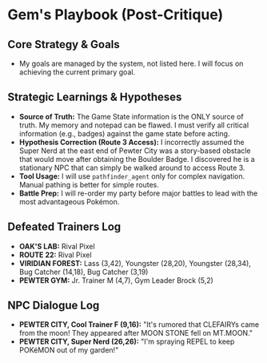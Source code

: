 # Gem's Playbook (Post-Critique)

## Core Strategy & Goals
- My goals are managed by the system, not listed here. I will focus on achieving the current primary goal.

## Strategic Learnings & Hypotheses
- **Source of Truth:** The Game State information is the ONLY source of truth. My memory and notepad can be flawed. I must verify all critical information (e.g., badges) against the game state before acting.
- **Hypothesis Correction (Route 3 Access):** I incorrectly assumed the Super Nerd at the east end of Pewter City was a story-based obstacle that would move after obtaining the Boulder Badge. I discovered he is a stationary NPC that can simply be walked around to access Route 3.
- **Tool Usage:** I will use `pathfinder_agent` only for complex navigation. Manual pathing is better for simple routes.
- **Battle Prep:** I will re-order my party before major battles to lead with the most advantageous Pokémon.

## Defeated Trainers Log
- **OAK'S LAB:** Rival Pixel
- **ROUTE 22:** Rival Pixel
- **VIRIDIAN FOREST:** Lass (3,42), Youngster (28,20), Youngster (28,34), Bug Catcher (14,18), Bug Catcher (3,19)
- **PEWTER GYM:** Jr. Trainer M (4,7), Gym Leader Brock (5,2)

## NPC Dialogue Log
- **PEWTER CITY, Cool Trainer F (9,16):** "It's rumored that CLEFAIRYs came from the moon! They appeared after MOON STONE fell on MT.MOON."
- **PEWTER CITY, Super Nerd (26,26):** "I'm spraying REPEL to keep POKéMON out of my garden!"